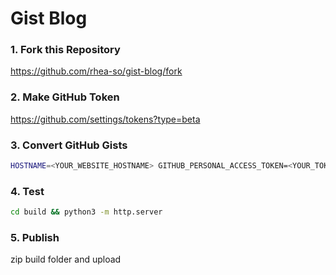 # Gist Blog

### 1. Fork this Repository

https://github.com/rhea-so/gist-blog/fork

### 2. Make GitHub Token

https://github.com/settings/tokens?type=beta

### 3. Convert GitHub Gists

```sh
HOSTNAME=<YOUR_WEBSITE_HOSTNAME> GITHUB_PERSONAL_ACCESS_TOKEN=<YOUR_TOKEN> npm run build
```

### 4. Test

```sh
cd build && python3 -m http.server
```

### 5. Publish

zip build folder and upload
